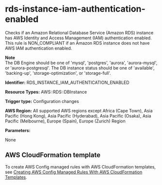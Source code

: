 # rds\-instance\-iam\-authentication\-enabled<a name="rds-instance-iam-authentication-enabled"></a>

Checks if an Amazon Relational Database Service \(Amazon RDS\) instance has AWS Identity and Access Management \(IAM\) authentication enabled\. This rule is NON\_COMPLIANT if an Amazon RDS instance does not have AWS IAM authentication enabled\. 

**Note**  
The DB Engine should be one of 'mysql', 'postgres', 'aurora', 'aurora\-mysql', or 'aurora\-postgresql'\. The DB instance status should be one of 'available', 'backing\-up', 'storage\-optimization', or 'storage\-full'\.

**Identifier:** RDS\_INSTANCE\_IAM\_AUTHENTICATION\_ENABLED

**Resource Types:** AWS::RDS::DBInstance

**Trigger type:** Configuration changes

**AWS Region:** All supported AWS regions except Africa \(Cape Town\), Asia Pacific \(Hong Kong\), Asia Pacific \(Hyderabad\), Asia Pacific \(Osaka\), Asia Pacific \(Melbourne\), Europe \(Spain\), Europe \(Zurich\) Region

**Parameters:**

None  

## AWS CloudFormation template<a name="w2aac12c33c15b9d465c19"></a>

To create AWS Config managed rules with AWS CloudFormation templates, see [Creating AWS Config Managed Rules With AWS CloudFormation Templates](aws-config-managed-rules-cloudformation-templates.md)\.